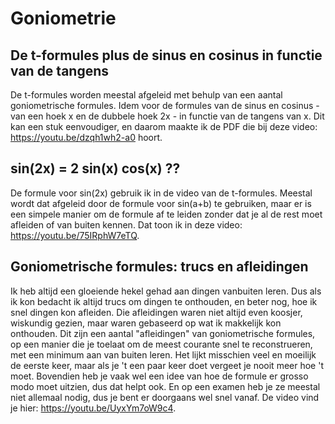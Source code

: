 # Goniometrie

## De t-formules plus de sinus en cosinus in functie van de tangens
De t-formules worden meestal afgeleid met behulp van een aantal goniometrische formules. Idem voor de formules van de sinus en cosinus - van een hoek x en de dubbele hoek 2x - in functie van de tangens van x. Dit kan een stuk eenvoudiger, en daarom maakte ik de PDF die bij deze video: https://youtu.be/dzqh1wh2-a0 hoort. 

## sin(2x) = 2 sin(x) cos(x) ??
De formule voor sin(2x) gebruik ik in de video van de t-formules. Meestal wordt dat afgeleid door de formule voor sin(a+b) te gebruiken, maar er is een simpele manier om de formule af te leiden zonder dat je al de rest moet afleiden of van buiten kennen. Dat toon ik in deze video: https://youtu.be/75IRphW7eTQ.

## Goniometrische formules: trucs en afleidingen
Ik heb altijd een gloeiende hekel gehad aan dingen vanbuiten leren. Dus als ik kon bedacht ik altijd trucs om dingen te onthouden, en beter nog, hoe ik snel dingen kon afleiden. Die afleidingen waren niet altijd even koosjer, wiskundig gezien, maar waren gebaseerd op wat ik makkelijk kon onthouden. 
Dit zijn een aantal "afleidingen" van goniometrische formules, op een manier die je toelaat om de meest courante snel te reconstrueren, met een minimum aan van buiten leren. Het lijkt misschien veel en moeilijk de eerste keer, maar als je 't een paar keer doet vergeet je nooit meer hoe 't moet. Bovendien heb je vaak wel een idee van hoe de formule er grosso modo moet uitzien, dus dat helpt ook. En op een examen heb je ze meestal niet allemaal nodig, dus je bent er doorgaans wel snel vanaf.
De video vind je hier: https://youtu.be/UyxYm7oW9c4.
